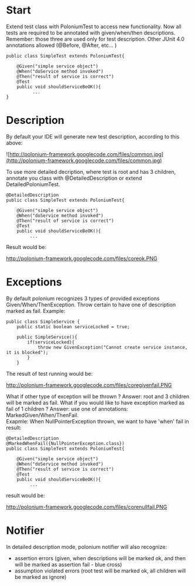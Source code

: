 # Start #
Extend test class with PoloniumTest to access new functionality. Now all tests are required to be annotated with given/when/then descriptions. Remember: those three are used only for test description.
Other JUnit 4.0 annotations allowed (@Before, @After, etc... )
```
public class SimpleTest extends PoloniumTest{
	
	@Given("simple service object")
	@When("doService method invoked")
	@Then("result of service is correct")
	@Test
	public void shouldServiceBeOK(){
          ...
}
```

# Description #
By default your IDE will generate new test description, according to this above:

![http://polonium-framework.googlecode.com/files/common.jpg](http://polonium-framework.googlecode.com/files/common.jpg)

To use more detailed decription, where test is root and has 3 children, annotate you class with @DetailedDescription or extend DetailedPoloniumTest.

```
@DetailedDescription
public class SimpleTest extends PoloniumTest{
	
	@Given("simple service object")
	@When("doService method invoked")
	@Then("result of service is correct")
	@Test
	public void shouldServiceBeOK(){
         ...
```

Result would be:

http://polonium-framework.googlecode.com/files/coreok.PNG

# Exceptions #
By default polonium recognizes 3 types of provided exceptions Given/When/ThenException. Throw certain to have one of description marked as fail. Example:

```
public class SimpleService {
	public static boolean serviceLocked = true;
	
	public SimpleService(){
		if(serviceLocked){
			throw new GivenException("Cannot create service instance, it is blocked");
		}
	}
```

The result of test running would be:

http://polonium-framework.googlecode.com/files/coregivenfail.PNG

What if other type of exception will be thrown ? Answer: root and 3 children will be marked as fail. What if you would like to have exception marked as fail of 1 children ? Answer: use one of annotations: MarkedGiven/When/ThenFail.<br />
Exapmle: When NullPointerException thrown, we want to have 'when' fail in result:

```
@DetailedDescription
@MarkedWhenFail({NullPointerException.class})
public class SimpleTest extends PoloniumTest{
	
	@Given("simple service object")
	@When("doService method invoked")
	@Then("result of service is correct")
	@Test
	public void shouldServiceBeOK(){
         ...
```

result would be:

http://polonium-framework.googlecode.com/files/corenullfail.PNG

# Notifier #
In detailed description mode, polonium notifier will also recognize:
  * assertion errors (given, when descriptions will be marked ok, and then will be marked as assertion fail - blue cross)
  * assumption violated errors (root test will be marked ok, all children will be marked as ignore)